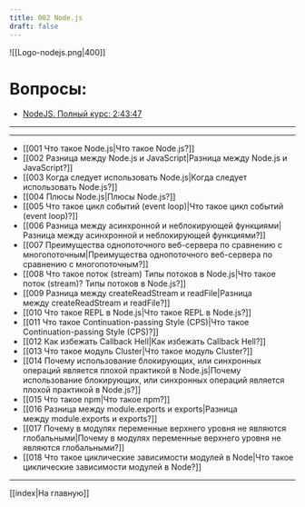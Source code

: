 ```yaml
---
title: 002 Node.js
draft: false
---
```


![[Logo-nodejs.png|400]]

# Вопросы:

* [NodeJS. Полный курс: 2:43:47](https://www.youtube.com/watch?v=nu4PiyjAmAE&list=PLNkWIWHIRwMFKmmIPVaCPpusgloMMgxN2&index=16)

___
___

* [[001 Что такое Node.js|Что такое Node.js?]]
* [[002 Разница между Node.js и JavaScript|Разница между Node.js и JavaScript?]]
* [[003 Когда следует использовать Node.js|Когда следует использовать Node.js?]]
* [[004 Плюсы Node.js|Плюсы Node.js?]]
* [[005 Что такое цикл событий (event loop)|Что такое цикл событий (event loop)?]]
* [[006 Разница между асинхронной и неблокирующей функциями|Разница между асинхронной и неблокирующей функциями?]]
* [[007 Преимущества однопоточного веб-сервера по сравнению с многопоточным|Преимущества однопоточного веб-сервера по сравнению с многопоточным?]]
* [[008 Что такое поток (stream) Типы потоков в Node.js|Что такое поток (stream)? Типы потоков в Node.js?]]
* [[009 Разница между createReadStream и readFile|Разница между createReadStream и readFile?]]
* [[010 Что такое REPL в Node.js|Что такое REPL в Node.js?]]
* [[011 Что такое Continuation-passing Style (CPS)|Что такое Continuation-passing Style (CPS)?]]
* [[012 Как избежать Callback Hell|Как избежать Callback Hell?]]
* [[013 Что такое модуль Cluster|Что такое модуль Cluster?]]
* [[014 Почему использование блокирующих, или синхронных операций является плохой практикой в Node.js|Почему использование блокирующих, или синхронных операций является плохой практикой в Node.js?]]
* [[015 Что такое npm|Что такое npm?]]
* [[016 Разница между module.exports и exports|Разница между module.exports и exports?]]
* [[017 Почему в модулях переменные верхнего уровня не являются глобальными|Почему в модулях переменные верхнего уровня не являются глобальными?]]
* [[018 Что такое циклические зависимости модулей в Node|Что такое циклические зависимости модулей в Node?]]

___

[[index|На главную]]